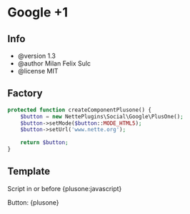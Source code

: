 # Google +1

## Info

* @version 1.3
* @author Milan Felix Sulc
* @license MIT

## Factory

```php
protected function createComponentPlusone() {
    $button = new NettePlugins\Social\Google\PlusOne();
    $button->setMode($button::MODE_HTML5);
    $button->setUrl('www.nette.org');

    return $button;
}
```

## Template

Script in <head /> or before </body>
{plusone:javascript}

Button: {plusone}